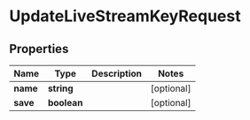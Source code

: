 
# UpdateLiveStreamKeyRequest

## Properties

Name | Type | Description | Notes
------------ | ------------- | ------------- | -------------
**name** | **string** |  |  [optional]
**save** | **boolean** |  |  [optional]



